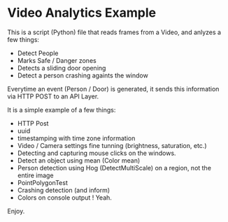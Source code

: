 # Video Analytics Example

This is a script (Python) file that reads frames from a Video, and anlyzes a few things:

* Detect People
* Marks Safe / Danger zones
* Detects a sliding door opening
* Detect a person crashing againts the window

Everytime an event (Person / Door) is generated, it sends this information via HTTP POST to an API Layer.

It is a simple example of a few things:

* HTTP Post
* uuid
* timestamping with time zone information
* Video / Camera settings fine tunning (brightness, saturation, etc.)
* Detecting and capturing mouse clicks on the windows.
* Detect an object using mean (Color mean)
* Person detection using Hog (DetectMultiScale) on a region, not the entire image
* PointPolygonTest
* Crashing detection (and inform)
* Colors on console output ! Yeah.

Enjoy.
